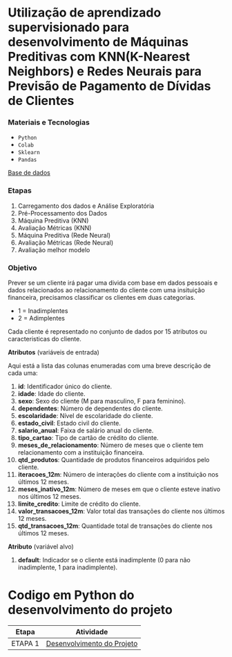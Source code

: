 # Utilização de aprendizado supervisionado para desenvolvimento de Máquinas Preditivas com KNN(K-Nearest Neighbors) e Redes Neurais para Previsão de Pagamento de Dívidas de Clientes

### Materiais e Tecnologias

- `Python`
- `Colab`
- `Sklearn`
- `Pandas`

[Base de dados]([https://dados.gov.br/dataset/ocorrencias-aeronauticas-da-aviacao-civil-brasileira](https://raw.githubusercontent.com/andre-marcos-perez/ebac-course-utils/develop/dataset/credito.csv)) 


### Etapas

1. Carregamento dos dados e Análise Exploratória
2. Pré-Processamento dos Dados
3. Máquina Preditiva (KNN)
4. Avaliação Métricas (KNN)
5. Máquina Preditiva (Rede Neural)
6. Avaliação Métricas (Rede Neural)
7. Avaliação melhor modelo

 ### Objetivo  
Prever se um cliente irá pagar uma divida com base em dados pessoais e dados relacionados ao relacionamento do cliente com uma insituição financeira, precisamos classificar os clientes em duas categorias.

*   1 = Inadimplentes
*   2 = Adimplentes

Cada cliente é representado no conjunto de dados por 15 atributos ou caracteristicas do cliente.

**Atributos** (variáveis de entrada)


Aqui está a lista das colunas enumeradas com uma breve descrição de cada uma:

1. **id**: Identificador único do cliente.
2. **idade**: Idade do cliente.
3. **sexo**: Sexo do cliente (M para masculino, F para feminino).
4. **dependentes**: Número de dependentes do cliente.
5. **escolaridade**: Nível de escolaridade do cliente.
6. **estado_civil**: Estado civil do cliente.
7. **salario_anual**: Faixa de salário anual do cliente.
8. **tipo_cartao**: Tipo de cartão de crédito do cliente.
9. **meses_de_relacionamento**: Número de meses que o cliente tem relacionamento com a instituição financeira.
10. **qtd_produtos**: Quantidade de produtos financeiros adquiridos pelo cliente.
11. **iteracoes_12m**: Número de interações do cliente com a instituição nos últimos 12 meses.
12. **meses_inativo_12m**: Número de meses em que o cliente esteve inativo nos últimos 12 meses.
13. **limite_credito**: Limite de crédito do cliente.
14. **valor_transacoes_12m**: Valor total das transações do cliente nos últimos 12 meses.
15. **qtd_transacoes_12m**: Quantidade total de transações do cliente nos últimos 12 meses.

**Atributo** (variável alvo)

1. **default**: Indicador se o cliente está inadimplente (0 para não inadimplente, 1 para inadimplente).


# Codigo em Python do desenvolvimento do  projeto


| Etapa         | Atividade |
|  :----:   | ----------- |
| ETAPA 1        |[Desenvolvimento do Projeto](Análise_Pagamentos.ipynb) |

